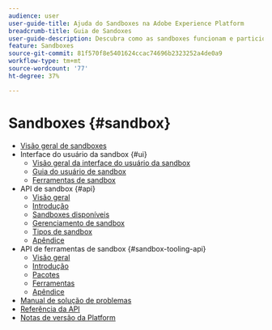 ```yaml
---
audience: user
user-guide-title: Ajuda do Sandboxes na Adobe Experience Platform
breadcrumb-title: Guia de Sandoxes
user-guide-description: Descubra como as sandboxes funcionam e particionam uma instância da Platform em ambientes virtuais para desenvolvimento, teste e implantação de aplicativos.
feature: Sandboxes
source-git-commit: 81f570f8e5401624ccac74696b2323252a4de0a9
workflow-type: tm+mt
source-wordcount: '77'
ht-degree: 37%

---
```



# Sandboxes {#sandbox}

* [Visão geral de sandboxes](home.md)
* Interface do usuário da sandbox {#ui}
   * [Visão geral da interface do usuário da sandbox](ui/overview.md)
   * [Guia do usuário de sandbox](ui/user-guide.md)
   * [Ferramentas de sandbox](ui/sandbox-tooling.md)
* API de sandbox {#api}
   * [Visão geral](api/overview.md)
   * [Introdução](api/getting-started.md)
   * [Sandboxes disponíveis](api/available.md)
   * [Gerenciamento de sandbox](api/sandboxes.md)
   * [Tipos de sandbox](api/types.md)
   * [Apêndice](api/appendix.md)
* API de ferramentas de sandbox {#sandbox-tooling-api}
   * [Visão geral](sandbox-tooling-api/overview.md)
   * [Introdução](sandbox-tooling-api/getting-started.md)
   * [Pacotes](sandbox-tooling-api/packages.md)
   * [Ferramentas](sandbox-tooling-api/tools.md)
   * [Apêndice](sandbox-tooling-api/appendix.md)
* [Manual de solução de problemas](troubleshooting-guide.md)
* [Referência da API](https://www.adobe.io/experience-platform-apis/references/sandbox)
* [Notas de versão da Platform](https://experienceleague.adobe.com/docs/experience-platform/release-notes/latest.html?lang=pt-BR)